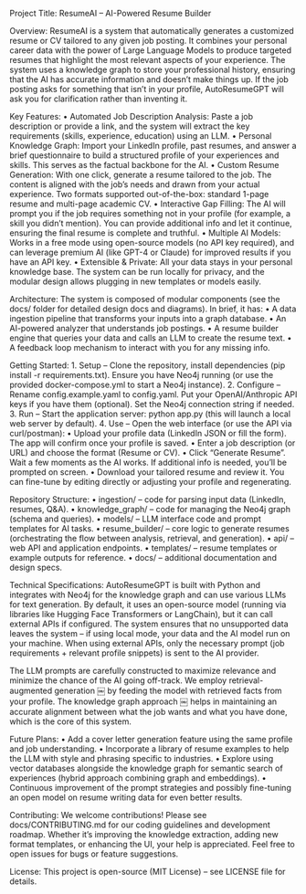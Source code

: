 Project Title: ResumeAI – AI-Powered Resume Builder

Overview:
ResumeAI is a system that automatically generates a customized resume or CV tailored to any given job posting. It combines your personal career data with the power of Large Language Models to produce targeted resumes that highlight the most relevant aspects of your experience. The system uses a knowledge graph to store your professional history, ensuring that the AI has accurate information and doesn’t make things up. If the job posting asks for something that isn’t in your profile, AutoResumeGPT will ask you for clarification rather than inventing it.

Key Features:
	•	Automated Job Description Analysis: Paste a job description or provide a link, and the system will extract the key requirements (skills, experience, education) using an LLM.
	•	Personal Knowledge Graph: Import your LinkedIn profile, past resumes, and answer a brief questionnaire to build a structured profile of your experiences and skills. This serves as the factual backbone for the AI.
	•	Custom Resume Generation: With one click, generate a resume tailored to the job. The content is aligned with the job’s needs and drawn from your actual experience. Two formats supported out-of-the-box: standard 1-page resume and multi-page academic CV.
	•	Interactive Gap Filling: The AI will prompt you if the job requires something not in your profile (for example, a skill you didn’t mention). You can provide additional info and let it continue, ensuring the final resume is complete and truthful.
	•	Multiple AI Models: Works in a free mode using open-source models (no API key required), and can leverage premium AI (like GPT-4 or Claude) for improved results if you have an API key.
	•	Extensible & Private: All your data stays in your personal knowledge base. The system can be run locally for privacy, and the modular design allows plugging in new templates or models easily.

Architecture:
The system is composed of modular components (see the docs/ folder for detailed design docs and diagrams). In brief, it has:
	•	A data ingestion pipeline that transforms your inputs into a graph database.
	•	An AI-powered analyzer that understands job postings.
	•	A resume builder engine that queries your data and calls an LLM to create the resume text.
	•	A feedback loop mechanism to interact with you for any missing info.

Getting Started:
	1.	Setup – Clone the repository, install dependencies (pip install -r requirements.txt). Ensure you have Neo4j running (or use the provided docker-compose.yml to start a Neo4j instance).
	2.	Configure – Rename config.example.yaml to config.yaml. Put your OpenAI/Anthropic API keys if you have them (optional). Set the Neo4j connection string if needed.
	3.	Run – Start the application server: python app.py (this will launch a local web server by default).
	4.	Use – Open the web interface (or use the API via curl/postman):
	•	Upload your profile data (LinkedIn JSON or fill the form). The app will confirm once your profile is saved.
	•	Enter a job description (or URL) and choose the format (Resume or CV).
	•	Click “Generate Resume”. Wait a few moments as the AI works. If additional info is needed, you’ll be prompted on screen.
	•	Download your tailored resume and review it. You can fine-tune by editing directly or adjusting your profile and regenerating.

Repository Structure:
	•	ingestion/ – code for parsing input data (LinkedIn, resumes, Q&A).
	•	knowledge_graph/ – code for managing the Neo4j graph (schema and queries).
	•	models/ – LLM interface code and prompt templates for AI tasks.
	•	resume_builder/ – core logic to generate resumes (orchestrating the flow between analysis, retrieval, and generation).
	•	api/ – web API and application endpoints.
	•	templates/ – resume templates or example outputs for reference.
	•	docs/ – additional documentation and design specs.

Technical Specifications:
AutoResumeGPT is built with Python and integrates with Neo4j for the knowledge graph and can use various LLMs for text generation. By default, it uses an open-source model (running via libraries like Hugging Face Transformers or LangChain), but it can call external APIs if configured. The system ensures that no unsupported data leaves the system – if using local mode, your data and the AI model run on your machine. When using external APIs, only the necessary prompt (job requirements + relevant profile snippets) is sent to the AI provider.

The LLM prompts are carefully constructed to maximize relevance and minimize the chance of the AI going off-track. We employ retrieval-augmented generation ￼ by feeding the model with retrieved facts from your profile. The knowledge graph approach ￼ helps in maintaining an accurate alignment between what the job wants and what you have done, which is the core of this system.

Future Plans:
	•	Add a cover letter generation feature using the same profile and job understanding.
	•	Incorporate a library of resume examples to help the LLM with style and phrasing specific to industries.
	•	Explore using vector databases alongside the knowledge graph for semantic search of experiences (hybrid approach combining graph and embeddings).
	•	Continuous improvement of the prompt strategies and possibly fine-tuning an open model on resume writing data for even better results.

Contributing:
We welcome contributions! Please see docs/CONTRIBUTING.md for our coding guidelines and development roadmap. Whether it’s improving the knowledge extraction, adding new format templates, or enhancing the UI, your help is appreciated. Feel free to open issues for bugs or feature suggestions.

License:
This project is open-source (MIT License) – see LICENSE file for details.